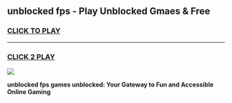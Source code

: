 
## unblocked fps - Play Unblocked Gmaes & Free
<h3>
<a href="https://news.freeplayer.one?title=unblocked_fps&ref=23F">CLICK TO PLAY</a></h3>
<hr>

<h3>
<a href="https://news.freeplayer.one?title=unblocked_fps&ref=23F">CLICK 2 PLAY</a>
  
</h3>

<a href="https://news.freeplayer.one?title=unblocked_fps&ref=23F/"><img src="https://clearcache.store/games.png"></a>


**unblocked fps games unblocked: Your Gateway to Fun and Accessible Online Gaming**
